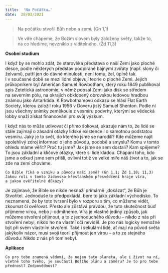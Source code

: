 ```yaml
---
title:  'Na Počátku…'
date:  28/03/2021
---
```


> <p></p>
> Na počátku stvořil Bůh nebe a zemi. (Gn 1,1)

> <p></p>
> Ve víře chápeme, že Božím slovem byly založeny světy, takže to, na co hledíme, nevzniklo z viditelného. (Žd 11,3)

**Osobní studium**

I když by se mohlo zdát, že starověká představa o naší Zemi jako ploché desce, podle některých představ podpírané bájnými zvířaty (např. slony či želvami), patří jen do dávné minulosti, není tomu, žel, úplně tak. I v současné době se mezi lidmi objevují teorie o ploché Zemi. Jejich průkopníkem byl Američan Samuel Rowbotham, který roku 1849 publikoval spis Zetetická astronomie, v němž popsal Zemi jako disk se středem na severním pólu, na okrajích obklopený obrovskou ledovou hradbou známou jako Antarktida. K Rowbothamovu odkazu se hlásí Flat Earth Society, kterou založil roku 1956 v Doveru jistý Samuel Shenton. Podle ní jsou všechny snímky zeměkoule z vesmíru podvrhy, kterými se vědecká lobby snaží získat financování pro svůj výzkum.

I když nás to může udivovat či přímo šokovat, ukazuje nám to, že lidé se stále zajímají o zásadní otázky lidské existence i o samotnou podstatou vesmíru. Jaký je to svět, do kterého jsme se narodili? Kde můžeme najít spolehlivý zdroj informací o jeho původu, podobě a smyslu? Komu v tomto ohledu máme věřit? Proč tu jsme? Jak jsme se sem dostali? Kam spějeme? To jsou základní a klíčové otázky, které si lidé kladou. Chápání toho, kdo jsme a odkud jsme sem přišli, ovlivní totiž ve velké míře náš život a to, jak se zde na zemi chováme.

`Co Bible říká o vzniku a původu naší země? (Gn 1,1; Žd 1,10; 11,3) Jakou roli v tomto židovsko-křesťanském přesvědčení hraje víra, a jakou ověřitelné důkazy?`

Je zajímavé, že Bible se nikde nesnaží primárně „dokázat“, že Bůh je Stvořitel. Jednoduše to předpokládá, bere to jako základní východisko. To neznamená, že by toto tvrzení bylo v rozporu s tím, co můžeme vidět, zkoumat či ověřovat. Přesto ale zůstává pravdou, že tuto skutečnost buď přijmeme vírou, nebo ji odmítneme. Víra je vlastně jediný způsob, jak můžeme stvoření přijmout, a to z jednoduchého důvodu – nikdo z nás při stvoření nebyl, nikdo ho na vlastní oči neviděl. Je pro nás logicky nemožné být při svém vlastním stvoření. Také i sekulární lidé, ať mají na původ světa jakýkoliv názor, musí svoji teorii přijmout jen vírou – a to ze stejného důvodu: Nikdo z nás při tom nebyl.

**Aplikace**

`Co pro tebe znamená vědomí, že nejen tato planeta, ale i život na ní, včetně toho tvého, je součástí Božího plánu a záměru? Je to pro tebe přednost? Zodpovědnost?`